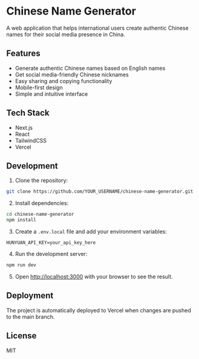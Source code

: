 # Chinese Name Generator

A web application that helps international users create authentic Chinese names for their social media presence in China.

## Features

- Generate authentic Chinese names based on English names
- Get social media-friendly Chinese nicknames
- Easy sharing and copying functionality
- Mobile-first design
- Simple and intuitive interface

## Tech Stack

- Next.js
- React
- TailwindCSS
- Vercel

## Development

1. Clone the repository:
```bash
git clone https://github.com/YOUR_USERNAME/chinese-name-generator.git
```

2. Install dependencies:
```bash
cd chinese-name-generator
npm install
```

3. Create a `.env.local` file and add your environment variables:
```
HUNYUAN_API_KEY=your_api_key_here
```

4. Run the development server:
```bash
npm run dev
```

5. Open [http://localhost:3000](http://localhost:3000) with your browser to see the result.

## Deployment

The project is automatically deployed to Vercel when changes are pushed to the main branch.

## License

MIT
